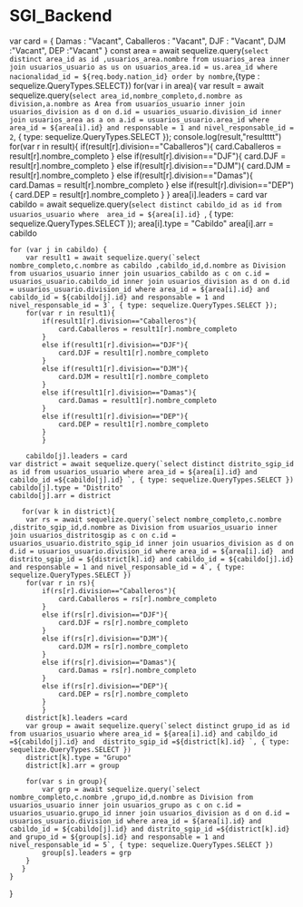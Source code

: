# SGI_Backend

 var card = {
        Damas : "Vacant",
        Caballeros : "Vacant",
        DJF : "Vacant",
        DJM :"Vacant",
        DEP :"Vacant"
    }
    const area  = await sequelize.query(`select distinct area_id as id ,usuarios_area.nombre from usuarios_area inner join usuarios_usuario as us on usuarios_area.id = us.area_id where nacionalidad_id = ${req.body.nation_id} order by nombre`,{type : sequelize.QueryTypes.SELECT})
    for(var i in area){
    var result = await sequelize.query(`select area_id,nombre_completo,d.nombre as division,a.nombre as Area from usuarios_usuario inner join usuarios_division as d on d.id = usuarios_usuario.division_id inner join usuarios_area as a on a.id = usuarios_usuario.area_id where area_id = ${area[i].id} and responsable = 1 and nivel_responsable_id = 2`, { type: sequelize.QueryTypes.SELECT });
    console.log(result,"resultttt")
    for(var r in result){
    if(result[r].division=="Caballeros"){
        card.Caballeros = result[r].nombre_completo
    }
    else if(result[r].division=="DJF"){
        card.DJF = result[r].nombre_completo
    }
    else if(result[r].division=="DJM"){
        card.DJM = result[r].nombre_completo
    }
    else if(result[r].division=="Damas"){
        card.Damas = result[r].nombre_completo
    }
    else if(result[r].division=="DEP"){
        card.DEP = result[r].nombre_completo
    }
    }
    area[i].leaders = card
    var cabildo = await sequelize.query(`select distinct cabildo_id as id from usuarios_usuario where  area_id = ${area[i].id} `, { type: sequelize.QueryTypes.SELECT });
    area[i].type = "Cabildo" 
    area[i].arr = cabildo
   
    for (var j in cabildo) {
        var result1 = await sequelize.query(`select nombre_completo,c.nombre as cabildo ,cabildo_id,d.nombre as Division from usuarios_usuario inner join usuarios_cabildo as c on c.id = usuarios_usuario.cabildo_id inner join usuarios_division as d on d.id = usuarios_usuario.division_id where area_id = ${area[i].id} and cabildo_id = ${cabildo[j].id} and responsable = 1 and nivel_responsable_id = 3`, { type: sequelize.QueryTypes.SELECT });
        for(var r in result1){
            if(result1[r].division=="Caballeros"){
                card.Caballeros = result1[r].nombre_completo
            }
            else if(result1[r].division=="DJF"){
                card.DJF = result1[r].nombre_completo
            }
            else if(result1[r].division=="DJM"){
                card.DJM = result1[r].nombre_completo
            }
            else if(result1[r].division=="Damas"){
                card.Damas = result1[r].nombre_completo
            }
            else if(result1[r].division=="DEP"){
                card.DEP = result1[r].nombre_completo
            }
            }
           
        cabildo[j].leaders = card        
    var district = await sequelize.query(`select distinct distrito_sgip_id as id from usuarios_usuario where area_id = ${area[i].id} and cabildo_id =${cabildo[j].id} `, { type: sequelize.QueryTypes.SELECT })
    cabildo[j].type = "Distrito"   
    cabildo[j].arr = district
      
       for(var k in district){
        var rs = await sequelize.query(`select nombre_completo,c.nombre ,distrito_sgip_id,d.nombre as Division from usuarios_usuario inner join usuarios_distritosgip as c on c.id = usuarios_usuario.distrito_sgip_id inner join usuarios_division as d on d.id = usuarios_usuario.division_id where area_id = ${area[i].id}  and distrito_sgip_id = ${district[k].id} and cabildo_id = ${cabildo[j].id} and responsable = 1 and nivel_responsable_id = 4`, { type: sequelize.QueryTypes.SELECT })
        for(var r in rs){
            if(rs[r].division=="Caballeros"){
                card.Caballeros = rs[r].nombre_completo
            }
            else if(rs[r].division=="DJF"){
                card.DJF = rs[r].nombre_completo
            }
            else if(rs[r].division=="DJM"){
                card.DJM = rs[r].nombre_completo
            }
            else if(rs[r].division=="Damas"){
                card.Damas = rs[r].nombre_completo
            }
            else if(rs[r].division=="DEP"){
                card.DEP = rs[r].nombre_completo
            }
            }
        district[k].leaders =card
        var group = await sequelize.query(`select distinct grupo_id as id from usuarios_usuario where area_id = ${area[i].id} and cabildo_id =${cabildo[j].id} and  distrito_sgip_id =${district[k].id} `, { type: sequelize.QueryTypes.SELECT })
        district[k].type = "Grupo"
        district[k].arr = group   
        
        for(var s in group){
            var grp = await sequelize.query(`select nombre_completo,c.nombre ,grupo_id,d.nombre as Division from usuarios_usuario inner join usuarios_grupo as c on c.id = usuarios_usuario.grupo_id inner join usuarios_division as d on d.id = usuarios_usuario.division_id where area_id = ${area[i].id} and cabildo_id = ${cabildo[j].id} and distrito_sgip_id =${district[k].id}  and grupo_id = ${group[s].id} and responsable = 1 and nivel_responsable_id = 5`, { type: sequelize.QueryTypes.SELECT })
            group[s].leaders = grp               
        }
       }
    }
}